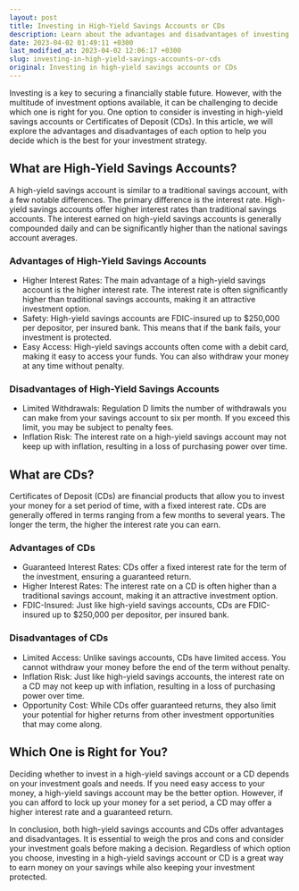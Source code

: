```yaml
---
layout: post
title: Investing in High-Yield Savings Accounts or CDs
description: Learn about the advantages and disadvantages of investing in high-yield savings accounts or CDs and which option is right for you.
date: 2023-04-02 01:49:11 +0300
last_modified_at: 2023-04-02 12:06:17 +0300
slug: investing-in-high-yield-savings-accounts-or-cds
original: Investing in high-yield savings accounts or CDs
---
```

Investing is a key to securing a financially stable future. However, with the multitude of investment options available, it can be challenging to decide which one is right for you. One option to consider is investing in high-yield savings accounts or Certificates of Deposit (CDs). In this article, we will explore the advantages and disadvantages of each option to help you decide which is the best for your investment strategy.

## What are High-Yield Savings Accounts?

A high-yield savings account is similar to a traditional savings account, with a few notable differences. The primary difference is the interest rate. High-yield savings accounts offer higher interest rates than traditional savings accounts. The interest earned on high-yield savings accounts is generally compounded daily and can be significantly higher than the national savings account averages.

### Advantages of High-Yield Savings Accounts

* Higher Interest Rates: The main advantage of a high-yield savings account is the higher interest rate. The interest rate is often significantly higher than traditional savings accounts, making it an attractive investment option.
* Safety: High-yield savings accounts are FDIC-insured up to $250,000 per depositor, per insured bank. This means that if the bank fails, your investment is protected.
* Easy Access: High-yield savings accounts often come with a debit card, making it easy to access your funds. You can also withdraw your money at any time without penalty.

### Disadvantages of High-Yield Savings Accounts

* Limited Withdrawals: Regulation D limits the number of withdrawals you can make from your savings account to six per month. If you exceed this limit, you may be subject to penalty fees.
* Inflation Risk: The interest rate on a high-yield savings account may not keep up with inflation, resulting in a loss of purchasing power over time.

## What are CDs?

Certificates of Deposit (CDs) are financial products that allow you to invest your money for a set period of time, with a fixed interest rate. CDs are generally offered in terms ranging from a few months to several years. The longer the term, the higher the interest rate you can earn.

### Advantages of CDs

* Guaranteed Interest Rates: CDs offer a fixed interest rate for the term of the investment, ensuring a guaranteed return.
* Higher Interest Rates: The interest rate on a CD is often higher than a traditional savings account, making it an attractive investment option.
* FDIC-Insured: Just like high-yield savings accounts, CDs are FDIC-insured up to $250,000 per depositor, per insured bank.

### Disadvantages of CDs

* Limited Access: Unlike savings accounts, CDs have limited access. You cannot withdraw your money before the end of the term without penalty.
* Inflation Risk: Just like high-yield savings accounts, the interest rate on a CD may not keep up with inflation, resulting in a loss of purchasing power over time.
* Opportunity Cost: While CDs offer guaranteed returns, they also limit your potential for higher returns from other investment opportunities that may come along.

## Which One is Right for You?

Deciding whether to invest in a high-yield savings account or a CD depends on your investment goals and needs. If you need easy access to your money, a high-yield savings account may be the better option. However, if you can afford to lock up your money for a set period, a CD may offer a higher interest rate and a guaranteed return.

In conclusion, both high-yield savings accounts and CDs offer advantages and disadvantages. It is essential to weigh the pros and cons and consider your investment goals before making a decision. Regardless of which option you choose, investing in a high-yield savings account or CD is a great way to earn money on your savings while also keeping your investment protected.